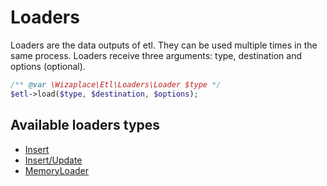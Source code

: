 # Loaders

Loaders are the data outputs of etl. They can be used multiple times in the same process. Loaders receive three arguments: type, destination and options (optional).

```php
/** @var \Wizaplace\Etl\Loaders\Loader $type */
$etl->load($type, $destination, $options);
```


## Available loaders types

* [Insert](Insert.md)
* [Insert/Update](InsertUpdate.md)
* [MemoryLoader](MemoryLoader.md)
